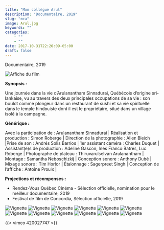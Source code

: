 ```yaml
---
title: "Mon collègue Arul"
description: "Documentaire, 2019"
slug: "mca"
image: Arul.jpg
keywords: ""
categories: 
    - ""
    - ""
date: 2017-10-31T22:26:09-05:00
draft: false
---
```

Documentaire, 2019

![Affiche du film](/img/MONCOLLEGUEARUL_Poster_24x36-RGB_REV-LOW.jpg)

**Synopsis :**

Une journée dans la vie d’Arulanantham Sinnadurai, Québécois d’origine sri-lankaise, vu au travers des deux principales occupations de sa vie : son boulot comme plongeur dans un restaurant de sushi et sa vie spirituelle dans le temple hindouiste dont il est le propriétaire, situé dans un village isolé à la campagne.

**Générique :**

Avec la participation de : Arulanantham Sinnadurai | Réalisation et production : Simon Roberge | Direction de la photographie : Allen Bleich |Prise de son : Andrés Solis Barrios | 1er assistant caméra : Charles Duquet | Assistant(e)s de production : Adeline Gascon, Ines Franco Batres, Luc Roberge | Photographe de plateau : Thiruvarulselvan Arulanantham | Montage : Samantha Neboschizkij | Conception sonore : Anthony Dubé | Mixage sonore : Tim Horlor | Étalonnage : Sagerpreet Singh | Conception de l’affiche : Antoine Proulx |

**Projections et récompenses :**

- Rendez-Vous Québec Cinéma - Sélection officielle, nomination pour le meilleur documentaire, 2019
- Festival de film de Concordia, Sélection officielle, 2019

![Vignette](/img/Arulvignettes/Arul+1.jpg)
![Vignette](/img/Arulvignettes/Arul+2.jpg)
![Vignette](/img/Arulvignettes/Arul+3.jpg)
![Vignette](/img/Arulvignettes/Arul+4.jpg)
![Vignette](/img/Arulvignettes/Arul+5.jpg)
![Vignette](/img/Arulvignettes/Arul+6.jpg)
![Vignette](/img/Arulvignettes/DSC02697-s.jpg)
![Vignette](/img/Arulvignettes/DSC02754.jpg)
![Vignette](/img/Arulvignettes/DSC02764.jpg)
![Vignette](/img/Arulvignettes/DSC02767.jpg)
![Vignette](/img/Arulvignettes/DSC02798.jpg)
![Vignette](/img/Arulvignettes/DSC02720+-+s.jpg)

{{< vimeo 420027747 >}}
